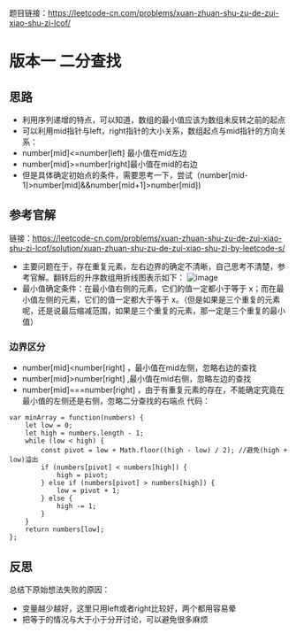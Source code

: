 题目链接：https://leetcode-cn.com/problems/xuan-zhuan-shu-zu-de-zui-xiao-shu-zi-lcof/
# 版本一 二分查找
## 思路
- 利用序列递增的特点，可以知道，数组的最小值应该为数组未反转之前的起点
- 可以利用mid指针与left，right指针的大小关系，数组起点与mid指针的方向关系：
- number[mid]<=number[left] 最小值在mid左边
- number[mid]>=number[right]最小值在mid的右边
-  但是具体确定初始点的条件，需要思考一下，尝试（number[mid-1]>number[mid]&&number[mid+1]>number[mid])
## 参考官解
链接：https://leetcode-cn.com/problems/xuan-zhuan-shu-zu-de-zui-xiao-shu-zi-lcof/solution/xuan-zhuan-shu-zu-de-zui-xiao-shu-zi-by-leetcode-s/
- 主要问题在于，存在重复元素，左右边界的确定不清晰，自己思考不清楚，参考官解。翻转后的升序数组用折线图表示如下：
![image](https://user-images.githubusercontent.com/72443094/147205615-976f3092-fd29-4fb3-ad4d-d48717e9d17e.png)
- 最小值确定条件：在最小值右侧的元素，它们的值一定都小于等于 x；而在最小值左侧的元素，它们的值一定都大于等于 x。（但是如果是三个重复的元素呢，还是说最后缩减范围，如果是三个重复的元素，那一定是三个重复的最小值）
### 边界区分
- number[mid]<number[right] ，最小值在mid左侧，忽略右边的查找
- number[mid]>number[right] ,最小值在mid右侧，忽略左边的查找
- number[mid]===number[right] ，由于有重复元素的存在，不能确定究竟在最小值的左侧还是右侧，忽略二分查找的右端点
代码：
```
var minArray = function(numbers) {
    let low = 0;
    let high = numbers.length - 1;
    while (low < high) {
        const pivot = low + Math.floor((high - low) / 2); //避免(high + low)溢出
        if (numbers[pivot] < numbers[high]) {
            high = pivot;
        } else if (numbers[pivot] > numbers[high]) {
            low = pivot + 1;
        } else {
            high -= 1;
        }
    }
    return numbers[low];
};
```
## 反思
总结下原始想法失败的原因：
- 变量越少越好，这里只用left或者right比较好，两个都用容易晕
- 把等于的情况与大于小于分开讨论，可以避免很多麻烦





